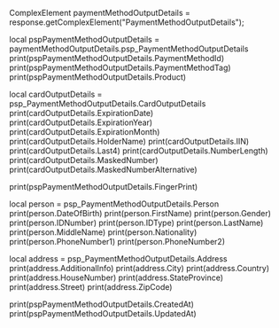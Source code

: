 ComplexElement paymentMethodOutputDetails = response.getComplexElement("PaymentMethodOutputDetails");


local pspPaymentMethodOutputDetails = paymentMethodOutputDetails.psp_PaymentMethodOutputDetails
print(pspPaymentMethodOutputDetails.PaymentMethodId)
print(pspPaymentMethodOutputDetails.PaymentMethodTag)
print(pspPaymentMethodOutputDetails.Product)

local cardOutputDetails = psp_PaymentMethodOutputDetails.CardOutputDetails
print(cardOutputDetails.ExpirationDate)
print(cardOutputDetails.ExpirationYear)
print(cardOutputDetails.ExpirationMonth)
print(cardOutputDetails.HolderName)
print(cardOutputDetails.IIN)
print(cardOutputDetails.Last4)
print(cardOutputDetails.NumberLength)
print(cardOutputDetails.MaskedNumber)
print(cardOutputDetails.MaskedNumberAlternative)

print(pspPaymentMethodOutputDetails.FingerPrint)

local person = psp_PaymentMethodOutputDetails.Person
print(person.DateOfBirth)
print(person.FirstName)
print(person.Gender)
print(person.IDNumber)
print(person.IDType)
print(person.LastName)
print(person.MiddleName)
print(person.Nationality)
print(person.PhoneNumber1)
print(person.PhoneNumber2)


local address = psp_PaymentMethodOutputDetails.Address
print(address.AdditionalInfo)
print(address.City)
print(address.Country)
print(address.HouseNumber)
print(address.StateProvince)
print(address.Street)
print(address.ZipCode)

print(pspPaymentMethodOutputDetails.CreatedAt)
print(pspPaymentMethodOutputDetails.UpdatedAt)

